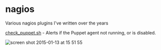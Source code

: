 # nagios
Various nagios plugins I've written over the years

[check_puppet.sh](https://github.com/sammcj/nagios/blob/master/check_puppet.sh) - Alerts if the Puppet agent not running, or is disabled.

![screen shot 2015-01-13 at 15 51 55](https://cloud.githubusercontent.com/assets/862951/5716193/31d87e46-9b3c-11e4-8e25-241358980cb3.png)

